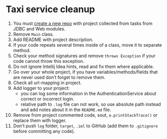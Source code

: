 # Taxi service cleanup

1. You must [create a new repo](add_video_about_it) with project collected from tasks from JDBC and Web modules.
1. Remove `Main` class.
1. Add README with project description.
1. If your code repeats several times inside of a class, move it to separate method.
1. Check your method signatures and remove `throws Exception` if your code cannot throw this exception.
1. Do not ignore Intellij Idea hints, read and fix them where applicable.
1. Go over your whole project, if you have variables/methods/fields that are never used don’t forget to remove them.
1. Check all url-mapping in project.
1. Add logger to your project: 
    - you can log some information in the AuthenticationService about correct or incorrect login.
    - relative path to `.log` file can not work, so use absolute path instead and add notes about it in the `README.md` file. 
1. Remove from project commented code, sout, `e.printStackTrace()` or replace them with logger.
1. Don't push `log` folder, `target`, `.iml` to GitHub (add them to `.gitignore` before committing any code).
